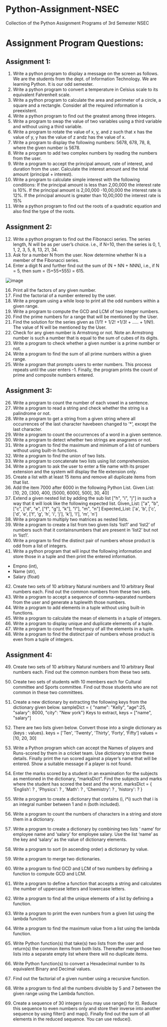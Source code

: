 # Python-Assignment-NSEC
Collection of the Python Assignment Programs of 3rd Semester NSEC 

# Assignment Program Questions:
## Assignment 1:
1. Write a python program to display a message on the screen as follows.
We are the students from the dept. of Information Technology.
We are learning Python.
It is our odd semester.
2. Write a python program to convert a temperature in Celsius scale to its equivalent
Fahrenheit scale.
3. Write a python program to calculate the area and perimeter of a circle, a square and a
rectangle. Consider all the required information is preexistent.
4. Write a python program to find out the greatest among three integers.
5. Write a program to swap the value of two variables using a third variable and without
using a third variable.
6. Write a program to rotate the value of x, y, and z such that x has the value of y, y has the
value of z andz has the value of x.
7. Write a program to display the following numbers: 5678, 678, 78, 8, where the given number
is 5678.
8. Write a program to add two complex numbers by reading the numbers from the user.
9. Write a program to accept the principal amount, rate of interest, and duration from the
user. Calculate the interest amount and the total amount (principal + interest).
10. Write a program to calculate simple interest with the following conditions:
If the principal amount is less than 2,00,000 the interest rate is 10%.
If the principal amount is 2,00,000 -10,00,000 the interest rate is 12%.
If the principal amount is greater than 10,00,000 the interest rate is 15%
11. Write a python program to find out the roots of a quadratic equation and also find the type
of the roots.

## Assignment 2:
12) Write a python program to find out the Fibonacci series. The series length, N will be as per
user’s choice.
i.e., if N=10, then the series is
0, 1, 1, 2, 3, 5, 8, 13, 21, 34.
13) Ask for a number N from the user. Now determine whether N is a member of the Fibonacci
series.
14) Enter a digit N and further find out the sum of (N + NN + NNN),
i.e., if N = 5, then sum = (5+55+555) = 615.

![image](https://github.com/5h0ov/Python-Assignment-NSEC/assets/83227649/975a039a-8a94-4464-8d2a-bcdafa52bac5)

16) Print all the factors of any given number.
17) Find the factorial of a number entered by the user.
18) Write a program using a while loop to print all the odd numbers within a given range.
19) Write a program to compute the GCD and LCM of two integer numbers.
20) Find the prime numbers for a range that will be mentioned by the User.
21) Find the solution for the series given as (1/1! + 1/2! +1/3! + ….. + 1/N!).
The value of N will be mentioned by the User.
22) Check for any given number is Armstrong or not.
Note an Armstrong number is such a number that is equal to the sum of cubes of its digits.
23) Write a program to check whether a given number is a prime number or not.
24) Write a program to find the sum of all prime numbers within a given range.
25) Write a program that prompts users to enter numbers. This process repeats until the
user enters -1. Finally, the program prints the count of prime and composite numbers
entered.

## Assignment 3:
26) Write a program to count the number of each vowel in a sentence.
27) Write a program to read a string and check whether the string is a palindrome or not.
28) Write a program to get a string from a given string where all occurrences of the last
character havebeen changed to ‘*’, except the last character.
29) Write a program to count the occurrences of a word in a given sentence.
30) Write a program to detect whether two strings are anagrams or not.
31) Write a program to find the maximum and minimum of a list of numbers without
using built-in functions.
32) Write a program to find the union of two lists.
33) Write a program to concatenate two lists using list comprehension.
34) Write a program to ask the user to enter a file name with its proper extension and the
system will display the file extension only.
35) Create a list with at least 15 items and remove all duplicate items from that list.
36) Add the item 7000 after 6000 in the following Python List.
Given List: [10, 20, [300, 400, [5000, 6000], 500], 30, 40]
37) Extend a given nested list by adding the sub list ["h", "i", "j"] in such a way that it will
look like the following expected list.
Given_List: ["a", "b", ["c", ["d", "e", ["f", "g"], "k"], "l"], "m", "n"]
Expected_List: ['a', 'b', ['c', ['d', 'e', ['f', 'g', 'h', 'i', 'j'], 'k'], 'l'], 'm', 'n']
38) Write a program to multiply two matrices as nested lists.
39) Write a program to create a list from two given lists ‘list1’ and ‘list2’ of numbers such
that it containsnumbers that are present in ‘list2’ but not in ‘list1’.
40) Write a program to find the distinct pair of numbers whose product is odd from a list of
integers.
41) Write a python program that will input the following information and store those in a tuple
and then print the entered information.
- Empno (int),
- Name (str),
- Salary (float)
42) Create two sets of 10 arbitrary Natural numbers and 10 arbitrary Real numbers each. Find
out the common numbers from these two sets.
43) Write a program to accept a sequence of comma-separated numbers from the user and
generate a tuplewith those numbers.
44) Write a program to add elements in a tuple without using built-in functions.
45) Write a program to calculate the mean of elements in a tuple of integers.
46) Write a program to display unique and duplicate elements of a tuple.
47) Write a program to count the frequency of all the elements in a tuple.
48) Write a program to find the distinct pair of numbers whose product is even from a tuple of
integers.

## Assignment 4:
49) Create two sets of 10 arbitrary Natural numbers and 10 arbitrary Real numbers each. Find
out the common numbers from these two sets.
50) Create two sets of students with 10 members each for Cultural committee and Sports
committee. Find out those students who are not common in these two committees.
51) Create a new dictionary by extracting the following keys from the dictionary given below.
sampleDict = { "name": "Kelly", "age":25, "salary": 8000, "city": "New york"}
Keys to extract, keys = ["name", "salary"]
52) There are two lists given below. Convert those into a single dictionary as {keys : values}.
keys = ['Ten', 'Twenty', 'Thirty', ‘Forty’, ‘Fifty’]
values = [10, 20, 30]
53) Write a Python program which can accept the Names of players and Runs-scored by them in
a cricket team. Use dictionary to store these details. Finally print the run scored against a
player’s name that will be entered. Show a suitable message if a player is not found.
54) Enter the marks scored by a student in an examination for the subjects as mentioned in the
dictionary, “marksDict”. Find the subjects and marks where the student has scored the best
and the worst.
marksDict = { ‘English’: ? , 'Physics': ? , 'Math': ? , ‘Chemistry’: ? , 'history': ? }

55) Write a program to create a dictionary that contains (i, i*i) such that i is an integral number
between 1 and n (both included).

56) Write a program to count the numbers of characters in a string and store them in a
dictionary.

57) Write a program to create a dictionary by combining two lists ‘ name’ for employee name
and ‘salary’ for employee salary. Use the list ‘name’ as the key and ‘salary’ as the value of
dictionary elements.

58) Write a program to sort (in ascending order) a dictionary by value.
59) Write a program to merge two dictionaries.
60) Write a program to find GCD and LCM of two numbers by defining a function to compute
GCD and LCM.

61) Write a program to define a function that accepts a string and calculates the number
of uppercase letters and lowercase letters.

62) Write a program to find all the unique elements of a list by defining a function.
63) Write a program to print the even numbers from a given list using the lambda function
64) Write a program to find the maximum value from a list using the lambda function.

65) Write Python function(s) that take(s) two lists from the user and return(s) the common items
from both lists. Thereafter merge those two lists into a separate empty list where there will
no duplicate items.
66) Write Python function(s) to convert a Hexadecimal number to its equivalent Binary and
Decimal values.
67) Find out the factorial of a given number using a recursive function.
68) Write a program to find all the numbers divisible by 5 and 7 between the given range using
the Lambda function.
69) Create a sequence of 30 integers (you may use range() for it). Reduce this sequence to even
numbers only and store their inverse into another sequence by using filter() and map().
Finally find out the sum of all elements in the reduced sequence. You can use reduce().
